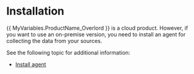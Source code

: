 # Installation

{{ MyVariables.ProductName_Overlord }} is a cloud product. However, if you want to use an on-premise version, you need to install an agent for collecting the data from your sources.

See the following topic for additional information:

- [Install agent](/Install/InstallAgent.md) 